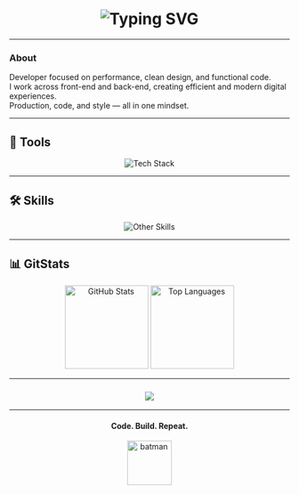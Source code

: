 <h1 align="center"> <img src="https://readme-typing-svg.demolab.com?font=JetBrains+Mono&weight=900&size=35&duration=2800&pause=1000&color=9B5DE5&center=true&vCenter=true&width=700&lines=Welcome;Fullstack+Developer;Hello+World" alt="Typing SVG" /> </h1>

---

### About
Developer focused on performance, clean design, and functional code.  
I work across front-end and back-end, creating efficient and modern digital experiences.  
Production, code, and style — all in one mindset.


---

## 🧰 Tools

<p align="center">
  <img src="https://skillicons.dev/icons?i=html,css,js,py,java,vscode" alt="Tech Stack" />
</p>

---

## 🛠 Skills

<p align="center">
  <img src="https://skillicons.dev/icons?i=git,github,linux,figma" alt="Other Skills" />
</p>

---

## 📊 GitStats
  <p align="center">
  <img height="150" src="https://github-readme-stats.vercel.app/api?username=H4rris0nDev&theme=dracula&show_icons=true&include_all_commits=true" alt="GitHub Stats" />
  <img height="150" src="https://github-readme-stats.vercel.app/api/top-langs/?username=H4rris0nDev&theme=dracula&layout=compact" alt="Top Languages" />
</p>

---

<h3 align="center">
  <a href="https://github.com/H4rris0nDev">
    <img src="https://img.shields.io/badge/View%20Projects-9B5DE5?style=for-the-badge&logo=github&logoColor=white" />
  </a>
</h3>

---

<h4 align="center">
  Code. Build. Repeat.
</h4>

<p align="center">
  <img src="https://reddit.com/r/batman/comments/1gr63gd/i_made_32_x_32_batman_pixel_art" alt="batman" width="80px" />
</p>
